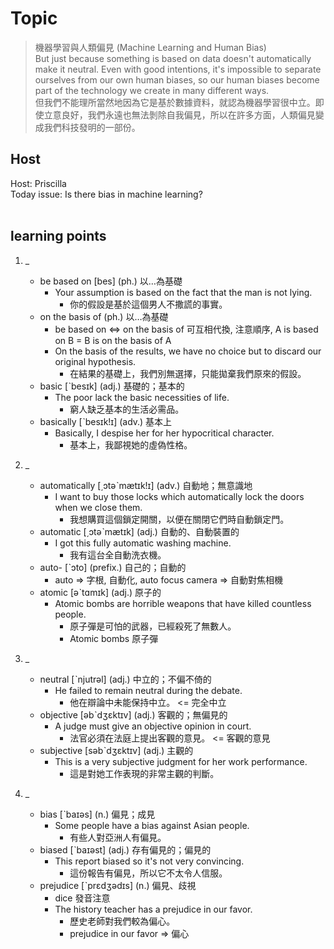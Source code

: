# Topic

> 機器學習與人類偏見 (Machine Learning and Human Bias) <br>
> But just because something is based on data doesn't automatically make it neutral. Even with good intentions, it's impossible to separate ourselves from our own human biases, so our human biases become part of the technology we create in many different ways. <br>
> 但我們不能理所當然地因為它是基於數據資料，就認為機器學習很中立。即使立意良好，我們永遠也無法剝除自我偏見，所以在許多方面，人類偏見變成我們科技發明的一部份。 <br>

## Host
Host: Priscilla
<br>Today issue: Is there bias in machine learning?
<br><br>
## learning points
1. _
	* be based on  [bes]  (ph.)  以…為基礎
		- Your assumption is based on the fact that the man is not lying.
			+ 你的假設是基於這個男人不撒謊的事實。
	* on the basis of  (ph.)  以…為基礎
		- be based on <=> on the basis of 可互相代換, 注意順序,  A is based on B = B is on the basis of A
		- On the basis of the results, we have no choice but to discard our original hypothesis.
			+ 在結果的基礎上，我們別無選擇，只能拋棄我們原來的假設。
	* basic  [ˋbesɪk]  (adj.)  基礎的；基本的
		- The poor lack the basic necessities of life.
			+ 窮人缺乏基本的生活必需品。
	* basically  [ˋbesɪk!ɪ]  (adv.)  基本上
		- Basically, I despise her for her hypocritical character.
			+ 基本上，我鄙視她的虛偽性格。

2. _
	* automatically  [͵ɔtəˋmætɪk!ɪ]  (adv.)  自動地；無意識地
		- I want to buy those locks which automatically lock the doors when we close them.
			+ 我想購買這個鎖定開關，以便在關閉它們時自動鎖定門。
	* automatic  [͵ɔtəˋmætɪk]  (adj.)  自動的、自動裝置的
		- I got this fully automatic washing machine.
			+ 我有這台全自動洗衣機。
	* auto-  [ˋɔto]  (prefix.)  自己的；自動的
		- auto => 字根, 自動化, auto focus camera => 自動對焦相機
	* atomic  [əˋtɑmɪk]  (adj.)  原子的
		- Atomic bombs are horrible weapons that have killed countless people.
			+ 原子彈是可怕的武器，已經殺死了無數人。
			+ Atomic bombs 原子彈

3. _
	* neutral  [ˋnjutrəl]  (adj.)  中立的；不偏不倚的
		- He failed to remain neutral during the debate.
			+ 他在辯論中未能保持中立。 <= 完全中立
	* objective  [əbˋdʒɛktɪv]  (adj.)  客觀的；無偏見的
		- A judge must give an objective opinion in court.
			+ 法官必須在法庭上提出客觀的意見。 <= 客觀的意見
	* subjective  [səbˋdʒɛktɪv]  (adj.)  主觀的
		- This is a very subjective judgment for her work performance.
			+ 這是對她工作表現的非常主觀的判斷。

4. _
	* bias  [ˋbaɪəs]  (n.)  偏見；成見
		- Some people have a bias against Asian people.
			+ 有些人對亞洲人有偏見。
	* biased  [ˋbaɪəst]  (adj.)  存有偏見的；偏見的
		- This report biased so it's not very convincing.
			+ 這份報告有偏見，所以它不太令人信服。
	* prejudice  [ˋprɛdʒədɪs]  (n.)  偏見、歧視
		- dice 發音注意
		- The history teacher has a prejudice in our favor.
			+ 歷史老師對我們較為偏心。
			+ prejudice in our favor => 偏心
